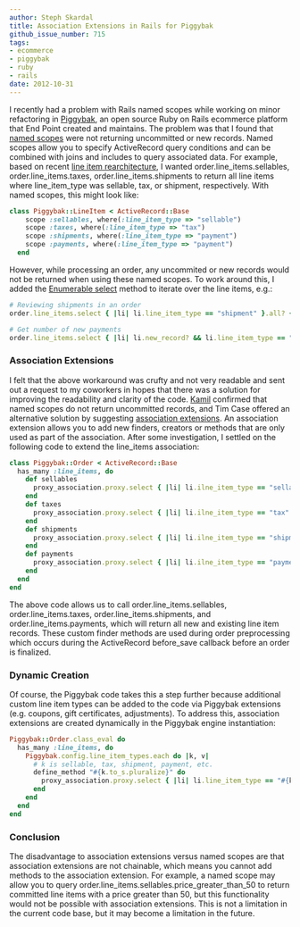 ```yaml
---
author: Steph Skardal
title: Association Extensions in Rails for Piggybak
github_issue_number: 715
tags:
- ecommerce
- piggybak
- ruby
- rails
date: 2012-10-31
---
```


I recently had a problem with Rails named scopes while working on minor refactoring in [Piggybak](https://github.com/piggybak/piggybak), an open source Ruby on Rails ecommerce platform that End Point created and maintains. The problem was that I found that [named scopes](http://guides.rubyonrails.org/active_record_querying.html#scopes) were not returning uncommitted or new records. Named scopes allow you to specify ActiveRecord query conditions and can be combined with joins and includes to query associated data. For example, based on recent [line item rearchitecture](/blog/2012/10/piggybak-update-line-item-rearchitecture), I wanted order.line_items.sellables, order.line_items.taxes, order.line_items.shipments to return all line items where line_item_type was sellable, tax, or shipment, respectively. With named scopes, this might look like:

```ruby
class Piggybak::LineItem < ActiveRecord::Base
    scope :sellables, where(:line_item_type => "sellable")
    scope :taxes, where(:line_item_type => "tax")
    scope :shipments, where(:line_item_type => "payment")
    scope :payments, where(:line_item_type => "payment")
  end
```

However, while processing an order, any uncommited or new records would not be returned when using these named scopes. To work around this, I added the [Enumerable select](http://ruby-doc.org/core-1.9.3/Enumerable.html#method-i-select) method to iterate over the line items, e.g.:

```ruby
# Reviewing shipments in an order
order.line_items.select { |li| li.line_item_type == "shipment" }.all? { |s| s.shipment.status == "shipped" }

# Get number of new payments
order.line_items.select { |li| li.new_record? && li.line_item_type == "payment" }.size
```

### Association Extensions

I felt that the above workaround was crufty and not very readable and sent out a request to my coworkers in hopes that there was a solution for improving the readability and clarity of the code. [Kamil](/blog/authors/kamil-ciemniewski) confirmed that named scopes do not return uncommitted records, and Tim Case offered an alternative solution by suggesting [association extensions](http://guides.rubyonrails.org/association-basics.html#association-extensions). An association extension allows you to add new finders, creators or methods that are only used as part of the association. After some investigation, I settled on the following code to extend the line_items association:

```ruby
class Piggybak::Order < ActiveRecord::Base
  has_many :line_items, do
    def sellables
      proxy_association.proxy.select { |li| li.ilne_item_type == "sellable" }
    end
    def taxes
      proxy_association.proxy.select { |li| li.ilne_item_type == "tax" }
    end
    def shipments
      proxy_association.proxy.select { |li| li.ilne_item_type == "shipment" }
    end
    def payments
      proxy_association.proxy.select { |li| li.ilne_item_type == "payment" }
    end
  end
end
```

The above code allows us to call order.line_items.sellables, order.line_items.taxes, order.line_items.shipments, and order.line_items.payments, which will return all new and existing line item records. These custom finder methods are used during order preprocessing which occurs during the ActiveRecord before_save callback before an order is finalized.

### Dynamic Creation

Of course, the Piggybak code takes this a step further because additional custom line item types can be added to the code via Piggybak extensions (e.g. coupons, gift certificates, adjustments). To address this, association extensions are created dynamically in the Piggybak engine instantiation:

```ruby
Piggybak::Order.class_eval do
  has_many :line_items, do
    Piggybak.config.line_item_types.each do |k, v|
      # k is sellable, tax, shipment, payment, etc.
      define_method "#{k.to_s.pluralize}" do
        proxy_association.proxy.select { |li| li.line_item_type == "#{k}" }
      end
    end
  end
end
```

### Conclusion

The disadvantage to association extensions versus named scopes are that association extensions are not chainable, which means you cannot add methods to the association extension. For example, a named scope may allow you to query order.line_items.sellables.price_greater_than_50 to return committed line items with a price greater than 50, but this functionality would not be possible with association extensions. This is not a limitation in the current code base, but it may become a limitation in the future.
